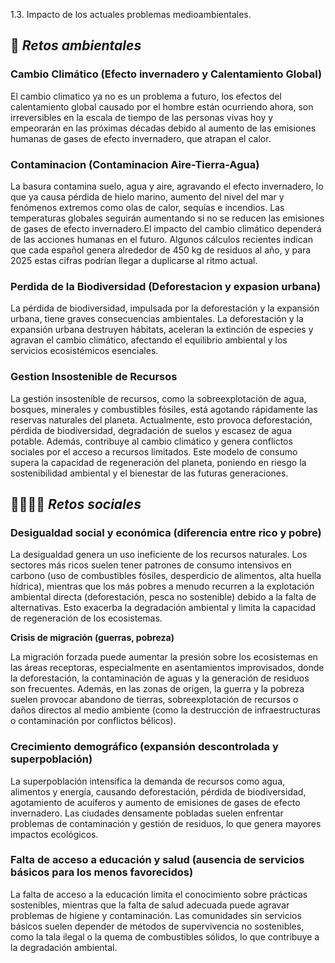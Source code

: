 
1.3. Impacto de los actuales problemas medioambientales.


## 🥀 _Retos ambientales_

### **Cambio Climático (Efecto invernadero y Calentamiento Global)** 

El cambio climatico ya no es un problema a futuro, los efectos del calentamiento global causado por el hombre están ocurriendo ahora, son irreversibles en la escala de tiempo de las personas vivas hoy y empeorarán en las próximas décadas debido al aumento de las emisiones humanas de gases de efecto invernadero, que atrapan el calor. 

### **Contaminacion (Contaminacion Aire-Tierra-Agua)** 

La basura contamina suelo, agua y aire, agravando el efecto invernadero, lo que ya causa pérdida de hielo marino, aumento del nivel del mar y fenómenos extremos como olas de calor, sequías e incendios. Las temperaturas globales seguirán aumentando si no se reducen las emisiones de gases de efecto invernadero.El impacto del cambio climático dependerá de las acciones humanas en el futuro.
Algunos cálculos recientes indican que cada español genera alrededor de 450 kg de residuos al año, y para 2025 estas cifras podrían llegar a duplicarse al ritmo actual. 


### **Perdida de la Biodiversidad (Deforestacion y expasion urbana)**

La pérdida de biodiversidad, impulsada por la deforestación y la expansión urbana, tiene graves consecuencias ambientales. La deforestación y la expansión urbana destruyen hábitats, aceleran la extinción de especies y agravan el cambio climático, afectando el equilibrio ambiental y los servicios ecosistémicos esenciales.

### **Gestion Insostenible de Recursos**

La gestión insostenible de recursos, como la sobreexplotación de agua, bosques, minerales y combustibles fósiles, está agotando rápidamente las reservas naturales del planeta. Actualmente, esto provoca deforestación, pérdida de biodiversidad, degradación de suelos y escasez de agua potable. Además, contribuye al cambio climático y genera conflictos sociales por el acceso a recursos limitados. Este modelo de consumo supera la capacidad de regeneración del planeta, poniendo en riesgo la sostenibilidad ambiental y el bienestar de las futuras generaciones.

## 👨‍👩‍👧‍👦 _Retos sociales_

### **Desigualdad social y económica (diferencia entre rico y pobre)**

La desigualdad genera un uso ineficiente de los recursos naturales. Los sectores más ricos suelen tener patrones de consumo intensivos en carbono (uso de combustibles fósiles, desperdicio de alimentos, alta huella hídrica), mientras que los más pobres a menudo recurren a la explotación ambiental directa (deforestación, pesca no sostenible) debido a la falta de alternativas. Esto exacerba la degradación ambiental y limita la capacidad de regeneración de los ecosistemas.

**Crisis de migración (guerras, pobreza)**

La migración forzada puede aumentar la presión sobre los ecosistemas en las áreas receptoras, especialmente en asentamientos improvisados, donde la deforestación, la contaminación de aguas y la generación de residuos son frecuentes. Además, en las zonas de origen, la guerra y la pobreza suelen provocar abandono de tierras, sobreexplotación de recursos o daños directos al medio ambiente (como la destrucción de infraestructuras o contaminación por conflictos bélicos).

### **Crecimiento demográfico (expansión descontrolada y superpoblación)**

La superpoblación intensifica la demanda de recursos como agua, alimentos y energía, causando deforestación, pérdida de biodiversidad, agotamiento de acuíferos y aumento de emisiones de gases de efecto invernadero. Las ciudades densamente pobladas suelen enfrentar problemas de contaminación y gestión de residuos, lo que genera mayores impactos ecológicos.

### **Falta de acceso a educación y salud (ausencia de servicios básicos para los menos favorecidos)**

La falta de acceso a la educación limita el conocimiento sobre prácticas sostenibles, mientras que la falta de salud adecuada puede agravar problemas de higiene y contaminación. Las comunidades sin servicios básicos suelen depender de métodos de supervivencia no sostenibles, como la tala ilegal o la quema de combustibles sólidos, lo que contribuye a la degradación ambiental.













